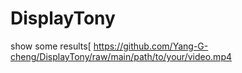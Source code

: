 # DisplayTony
show some results[
https://github.com/Yang-G-cheng/DisplayTony/raw/main/path/to/your/video.mp4
